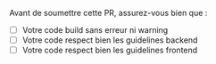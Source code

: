 Avant de soumettre cette PR, assurez-vous bien que :

- [ ] Votre code build sans erreur ni warning
- [ ] Votre code respect bien les guidelines backend
- [ ] Votre code respect bien les guidelines frontend
